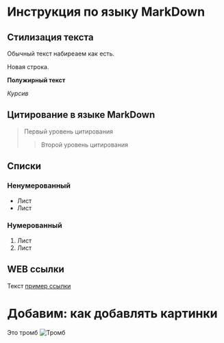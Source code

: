 # Инструкция по языку MarkDown

## Стилизация текста

Обычный текст набиреаем как есть.

Новая строка.

**Полужирный текст**

*Курсив*

## Цитирование в языке MarkDown

> Первый уровень цитирования
>> Второй уровень цитирования

## Списки
### Ненумерованный
* Лист 
* Лист

### Нумерованный
1. Лист
2. Лист

## WEB ссылки
Текст [пример ссылки](http.example.com "Всплывающая подсказка") 

# Добавим: как добавлять картинки
Это тромб
![Тромб](tromb.jpg)
